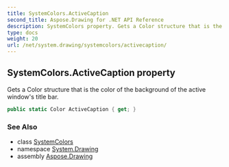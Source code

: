 ```yaml
---
title: SystemColors.ActiveCaption
second_title: Aspose.Drawing for .NET API Reference
description: SystemColors property. Gets a Color structure that is the color of the background of the active windows title bar
type: docs
weight: 20
url: /net/system.drawing/systemcolors/activecaption/
---
```

## SystemColors.ActiveCaption property

Gets a Color structure that is the color of the background of the active window's title bar.

```csharp
public static Color ActiveCaption { get; }
```

### See Also

* class [SystemColors](../)
* namespace [System.Drawing](../../systemcolors/)
* assembly [Aspose.Drawing](../../../)


